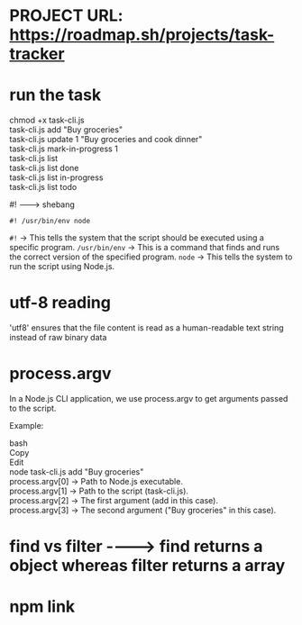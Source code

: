 # PROJECT URL: https://roadmap.sh/projects/task-tracker

# run the task

chmod +x task-cli.js<br>
task-cli.js add "Buy groceries"<br>
task-cli.js update 1 "Buy groceries and cook dinner"<br>
task-cli.js mark-in-progress 1<br>
task-cli.js list<br>
task-cli.js list done<br>
task-cli.js list in-progress<br>
task-cli.js list todo<br>


#! ---> shebang

`#! /usr/bin/env node`

`#!` → This tells the system that the script should be executed using a specific program.
`/usr/bin/env` → This is a command that finds and runs the correct version of the specified program.
`node` → This tells the system to run the script using Node.js.

# utf-8 reading
'utf8' ensures that the file content is read as a human-readable text string instead of raw binary data

# process.argv

In a Node.js CLI application, we use process.argv to get arguments passed to the script.

Example:

bash<br>
Copy<br>
Edit<br>
node task-cli.js add "Buy groceries"<br>
process.argv[0] → Path to Node.js executable.<br>
process.argv[1] → Path to the script (task-cli.js).<br>
process.argv[2] → The first argument (add in this case).<br>
process.argv[3] → The second argument ("Buy groceries" in this case).<br>


# find vs filter ----> find returns a object whereas filter returns a array


# npm link
